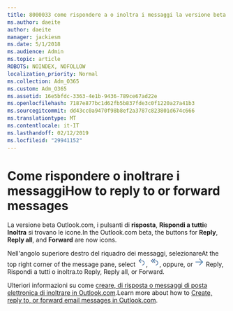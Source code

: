 ```yaml
---
title: 8000033 come rispondere a o inoltra i messaggi la versione beta Outlook.com
ms.author: daeite
author: daeite
manager: jackiesm
ms.date: 5/1/2018
ms.audience: Admin
ms.topic: article
ROBOTS: NOINDEX, NOFOLLOW
localization_priority: Normal
ms.collection: Adm_O365
ms.custom: Adm_O365
ms.assetid: 16e5bfdc-3363-4e1b-9436-789ce67ad22e
ms.openlocfilehash: 7187e877bc1d62fb5b837fde3c0f1220a27a41b3
ms.sourcegitcommit: dd43cc0a9470f98b8ef2a3787c823801d674c666
ms.translationtype: MT
ms.contentlocale: it-IT
ms.lasthandoff: 02/12/2019
ms.locfileid: "29941152"
---
```

# <a name="how-to-reply-to-or-forward-messages"></a><span data-ttu-id="75dcb-102">Come rispondere o inoltrare i messaggi</span><span class="sxs-lookup"><span data-stu-id="75dcb-102">How to reply to or forward messages</span></span>

<span data-ttu-id="75dcb-103">La versione beta Outlook.com, i pulsanti di **risposta**, **Rispondi a tutti**e **Inoltra** si trovano le icone.</span><span class="sxs-lookup"><span data-stu-id="75dcb-103">In the Outlook.com beta, the buttons for **Reply**, **Reply all**, and **Forward** are now icons.</span></span> 
  
<span data-ttu-id="75dcb-104">Nell'angolo superiore destro del riquadro dei messaggi, selezionare</span><span class="sxs-lookup"><span data-stu-id="75dcb-104">At the top right corner of the message pane, select</span></span> ![Rispondi](media/08ad5200-369a-4a2f-bef5-ebdcbef5545f.png)<span data-ttu-id="75dcb-106">,</span><span class="sxs-lookup"><span data-stu-id="75dcb-106"></span></span> ![Rispondi a tutti](media/be5f41a1-dbea-471f-ba5d-7be4256922d2.png)<span data-ttu-id="75dcb-108">, oppure</span><span class="sxs-lookup"><span data-stu-id="75dcb-108">, or</span></span> ![Inoltra](media/29fd06ec-1642-40d1-8faa-ec437ef156fc.png) <span data-ttu-id="75dcb-110">Reply, Rispondi a tutti o inoltra.</span><span class="sxs-lookup"><span data-stu-id="75dcb-110">to Reply, Reply all, or Forward.</span></span> 
  
<span data-ttu-id="75dcb-111">Ulteriori informazioni su come [creare, di risposta o messaggi di posta elettronica di inoltrare in Outlook.com](https://go.microsoft.com/fwlink/p/?linkid=873141).</span><span class="sxs-lookup"><span data-stu-id="75dcb-111">Learn more about how to [Create, reply to, or forward email messages in Outlook.com](https://go.microsoft.com/fwlink/p/?linkid=873141).</span></span>
  

